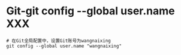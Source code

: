 # Git-git config --global user.name XXX



```shell
# 在Git全局配置中，设置Git账号为wangnaixing
git config --global user.name "wangnaixing"
```


